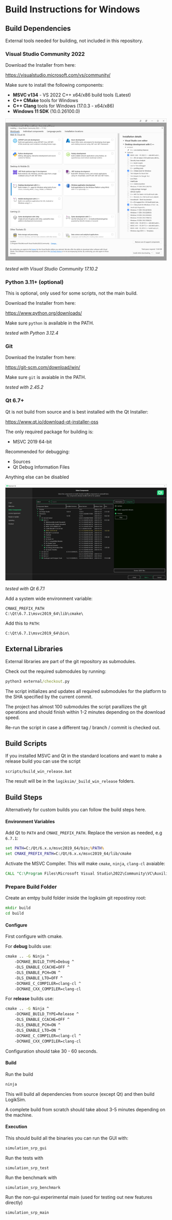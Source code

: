 # Build Instructions for Windows



## Build Dependencies

External tools needed for building, not included in this repository.



### Visual Studio Community 2022

Download the Installer from here:

 https://visualstudio.microsoft.com/vs/community/

Make sure to install the following components:

* **MSVC v134** - VS 2022 C++ x64/x86 build tools (Latest)
* **C++ CMake** tools for Windows
* **C++ Clang** tools for Windows (17.0.3 - x64/x86)
* **Windows 11 SDK** (10.0.26100.0)

![image-20240616105203692](.images/image-20240616105203692.png)

*tested with Visual Studio Community 17.10.2*

### Python 3.11+ (optional)

This is optional, only used for some scripts, not the main build.

Download the Installer from here:

https://www.python.org/downloads/

Make sure `python` is available in the PATH.

*tested with Python 3.12.4*

### Git

Download the Installer from here:

https://git-scm.com/download/win/

Make sure `git` is avaiable in the PATH.

*tested with 2.45.2*

### Qt 6.7+

Qt is not build from source and is best installed with the Qt Installer:

https://www.qt.io/download-qt-installer-oss

The only required package for building is:

* MSVC 2019 64-bit

Recommended for debugging:

* Sources
* Qt Debug Information Files

Anything else can be disabled

![image-20240616113641673](.images/image-20240616113641673.png)

*tested with Qt 6.7.1*

Add a system wide environment variable:

```
CMAKE_PREFIX_PATH
C:\Qt\6.7.1\msvc2019_64\lib\cmake\
```

Add this to `PATH`:

```
C:\Qt\6.7.1\msvc2019_64\bin\
```





## External Libraries

External libraries are part of the git repository as submodules.

Check out the required submodules by running:

```cmd
python3 external/checkout.py
```

The script initializes and updates all required submodules for the platform to the SHA specified by the current commit.

The project has almost 100 submodules the script parallizes the git operations and should finish within 1-2 minutes depending on the download speed.

Re-run the script in case a different tag / branch / commit is checked out.



## Build Scripts

If you installed MSVC and Qt in the standard locations and want to make a release build you can use the script

 `scripts/build_win_release.bat`

The result will be in the `logiksim/_build_win_release` folders.



## Build Steps

Alternatively for custom builds you can follow the build steps here.

#### Environment Variables

Add Qt to `PATH` and `CMAKE_PREFIX_PATH`. Replace the version as needed, e.g `6.7.1`:

```cmd
set PATH=C:/Qt/6.x.x/msvc2019_64/bin;%PATH%
set CMAKE_PREFIX_PATH=C:/Qt/6.x.x/msvc2019_64/lib/cmake
```

Activate the MSVC Compiler. This will make `cmake`, `ninja`, `clang-cl` avaiable:

```cmd
CALL "C:\Program Files\Microsoft Visual Studio\2022\Community\VC\Auxiliary\Build\vcvars64.bat"
```

### Prepare Build Folder

Create an emtpy build folder inside the logiksim git repostiroy root:

```cmd
mkdir build
cd build
```

#### Configure

First configure with cmake.

For **debug** builds use:

```cmd
cmake .. -G Ninja ^
    -DCMAKE_BUILD_TYPE=Debug ^
    -DLS_ENABLE_CCACHE=OFF ^
    -DLS_ENABLE_PCH=ON ^
    -DLS_ENABLE_LTO=OFF ^
    -DCMAKE_C_COMPILER=clang-cl ^
    -DCMAKE_CXX_COMPILER=clang-cl
```

For **release** builds use:

```cmd
cmake .. -G Ninja ^
    -DCMAKE_BUILD_TYPE=Release ^
    -DLS_ENABLE_CCACHE=OFF ^
    -DLS_ENABLE_PCH=ON ^
    -DLS_ENABLE_LTO=ON ^
    -DCMAKE_C_COMPILER=clang-cl ^
    -DCMAKE_CXX_COMPILER=clang-cl
```

Configuration should take 30 - 60 seconds.

#### Build

Run the build

```cmd
ninja
```

This will build all dependencies from source (except Qt) and then build LogikSim.

A complete build from scratch should take about 3-5 minutes depending on the machine.

#### Execution

This should build all the binaries you can run the GUI with:

```cmd
simulation_srp_gui
```

Run the tests with

```
simulation_srp_test
```

Run the benchmark with

```
simulation_srp_benchmark
```

Run the non-gui experimental main (used for testing out new features directly)

```
simulation_srp_main
```



